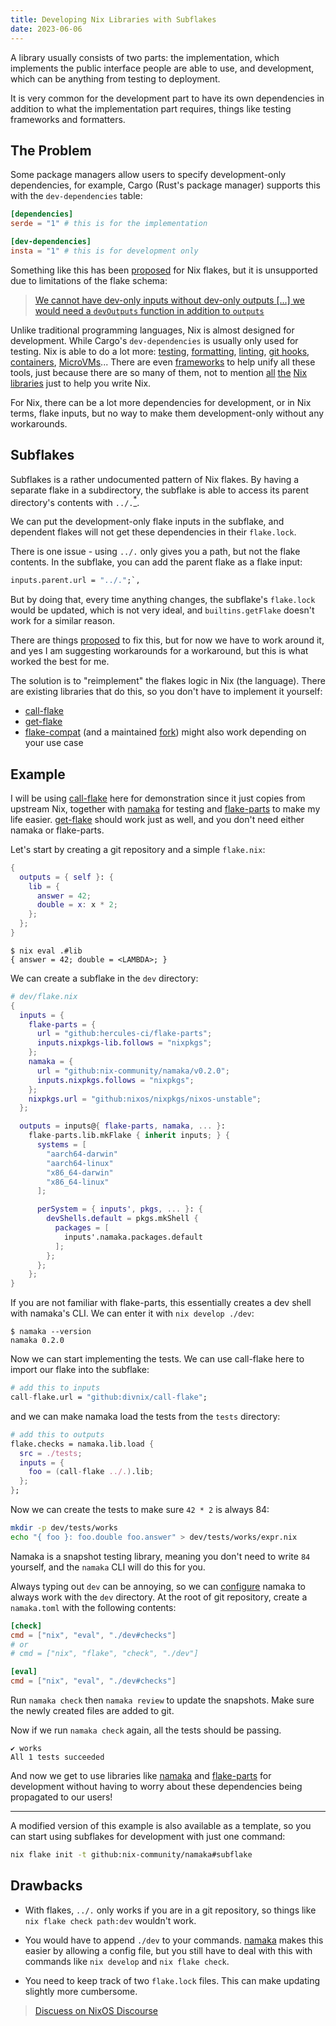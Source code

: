 ```yaml
---
title: Developing Nix Libraries with Subflakes
date: 2023-06-06
---
```


A library usually consists of two parts:
the implementation, which implements the public interface people are able to use,
and development, which can be anything from testing to deployment.

It is very common for the development part to have its own dependencies
in addition to what the implementation part requires, things like testing frameworks and formatters.

## The Problem

Some package managers allow users to specify development-only dependencies,
for example, Cargo (Rust's package manager) supports this with the `dev-dependencies` table:

```toml
[dependencies]
serde = "1" # this is for the implementation

[dev-dependencies]
insta = "1" # this is for development only
```

Something like this has been [proposed](https://github.com/nixos/nix/issues/6124) for Nix flakes,
but it is unsupported due to limitations of the flake schema:

> [We cannot have dev-only inputs without dev-only outputs \[...\] we would need a `devOutputs` function in addition to `outputs`](https://github.com/nixos/nix/issues/6124#issuecomment-1046726191)

Unlike traditional programming languages, Nix is almost designed for development.
While Cargo's `dev-dependencies` is usually only used for testing.
Nix is able to do a lot more:
[testing][namaka],
[formatting][treefmt-nix],
[linting][craneLib.cargoClippy],
[git hooks][pre-commit-hooks.nix],
[containers][arion],
[MicroVMs][microvm.nix]...
There are even [frameworks][std] to help unify all these tools,
just because there are so many of them, not to mention
[all][flake-utils]
[the][flake-utils-plus]
[Nix][flake-parts]
[libraries][haumea]
just to help you write Nix.

For Nix, there can be a lot more dependencies for development, or in Nix terms, flake inputs,
but no way to make them development-only without any workarounds.

## Subflakes

Subflakes is a rather undocumented pattern of Nix flakes.
By having a separate flake in a subdirectory, the subflake is able to access its
parent directory's contents with `../.`[<sup>\*</sup>](#drawbacks).

We can put the development-only flake inputs in the subflake,
and dependent flakes will not get these dependencies in their `flake.lock`.

There is one issue - using `../.` only gives you a path, but not the flake contents.
In the subflake, you can add the parent flake as a flake input:

```nix
inputs.parent.url = "../.";`,
```

But by doing that, every time anything changes, the subflake's `flake.lock` would be updated,
which is not very ideal, and `builtins.getFlake` doesn't work for a similar reason.

There are things [proposed](https://github.com/nixos/nix/issues/3978) to fix this, but for now we have to work around it,
and yes I am suggesting workarounds for a workaround, but this is what worked the best for me.

The solution is to "reimplement" the flakes logic in Nix (the language).
There are existing libraries that do this, so you don't have to implement it yourself:

- [call-flake]
- [get-flake]
- [flake-compat] (and a maintained [fork][flake-compat-fork]) might also work depending on your use case

## Example

I will be using [call-flake] here for demonstration since it just copies from upstream Nix,
together with [namaka] for testing and [flake-parts] to make my life easier.
[get-flake] should work just as well, and you don't need either namaka or flake-parts.

Let's start by creating a git repository and a simple `flake.nix`:

```nix
{
  outputs = { self }: {
    lib = {
      answer = 42;
      double = x: x * 2;
    };
  };
}
```

```
$ nix eval .#lib
{ answer = 42; double = <LAMBDA>; }
```

We can create a subflake in the `dev` directory:

```nix
# dev/flake.nix
{
  inputs = {
    flake-parts = {
      url = "github:hercules-ci/flake-parts";
      inputs.nixpkgs-lib.follows = "nixpkgs";
    };
    namaka = {
      url = "github:nix-community/namaka/v0.2.0";
      inputs.nixpkgs.follows = "nixpkgs";
    };
    nixpkgs.url = "github:nixos/nixpkgs/nixos-unstable";
  };

  outputs = inputs@{ flake-parts, namaka, ... }:
    flake-parts.lib.mkFlake { inherit inputs; } {
      systems = [
        "aarch64-darwin"
        "aarch64-linux"
        "x86_64-darwin"
        "x86_64-linux"
      ];

      perSystem = { inputs', pkgs, ... }: {
        devShells.default = pkgs.mkShell {
          packages = [
            inputs'.namaka.packages.default
          ];
        };
      };
    };
}
```

If you are not familiar with flake-parts, this essentially creates a dev shell with namaka's CLI.
We can enter it with `nix develop ./dev`:

```console
$ namaka --version
namaka 0.2.0
```

Now we can start implementing the tests.
We can use call-flake here to import our flake into the subflake:

```nix
# add this to inputs
call-flake.url = "github:divnix/call-flake";
```

and we can make namaka load the tests from the `tests` directory:

```nix
# add this to outputs
flake.checks = namaka.lib.load {
  src = ./tests;
  inputs = {
    foo = (call-flake ../.).lib;
  };
};
```

Now we can create the tests to make sure `42 * 2` is always 84:

```bash
mkdir -p dev/tests/works
echo "{ foo }: foo.double foo.answer" > dev/tests/works/expr.nix
```

Namaka is a snapshot testing library, meaning
you don't need to write `84` yourself, and the `namaka` CLI will do this for you.

Always typing out `dev` can be annoying, so we can [configure](https://github.com/nix-community/namaka#configuration)
namaka to always work with the `dev` directory.
At the root of git repository, create a `namaka.toml` with the following contents:

```toml
[check]
cmd = ["nix", "eval", "./dev#checks"]
# or
# cmd = ["nix", "flake", "check", "./dev"]

[eval]
cmd = ["nix", "eval", "./dev#checks"]
```

Run `namaka check` then `namaka review` to update the snapshots.
Make sure the newly created files are added to git.

Now if we run `namaka check` again, all the tests should be passing.

```
✔ works
All 1 tests succeeded
```

And now we get to use libraries like [namaka] and [flake-parts] for development
without having to worry about these dependencies being propagated to our users!

---

A modified version of this example is also available as a template,
so you can start using subflakes for development with just one command:

```bash
nix flake init -t github:nix-community/namaka#subflake
```

## Drawbacks

- With flakes, `../.` only works if you are in a git repository,
  so things like `nix flake check path:dev` wouldn't work.

- You would have to append `./dev` to your commands.
  [namaka] makes this easier by allowing a config file,
  but you still have to deal with this with commands like `nix develop` and `nix flake check`.

- You need to keep track of two `flake.lock` files. This can make updating slightly more cumbersome.

> [Discuess on NixOS Discourse](https://discourse.nixos.org/t/28840)

[arion]: https://docs.hercules-ci.com/arion
[call-flake]: https://github.com/divnix/call-flake
[craneLib.cargoClippy]: https://crane.dev/API.html#cranelibcargoclippy
[flake-compat-fork]: https://github.com/nix-community/flake-compat
[flake-compat]: https://github.com/edolstra/flake-compat
[flake-parts]: https://flake.parts
[flake-utils-plus]: https://github.com/gytis-ivaskevicius/flake-utils-plus
[flake-utils]: https://github.com/numtide/flake-utils
[get-flake]: https://github.com/ursi/get-flake
[haumea]: https://nix-community.github.io/haumea
[microvm.nix]: https://astro.github.io/microvm.nix
[namaka]: https://github.com/nix-community/namaka
[pre-commit-hooks.nix]: https://github.com/cachix/pre-commit-hooks.nix
[std]: https://github.com/divnix/std
[treefmt-nix]: https://github.com/numtide/treefmt-nix

